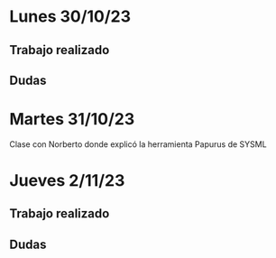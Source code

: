 # Lunes 30/10/23
## Trabajo realizado
## Dudas
# Martes 31/10/23
Clase con Norberto donde explicó la herramienta Papurus de SYSML

# Jueves 2/11/23
## Trabajo realizado
## Dudas

